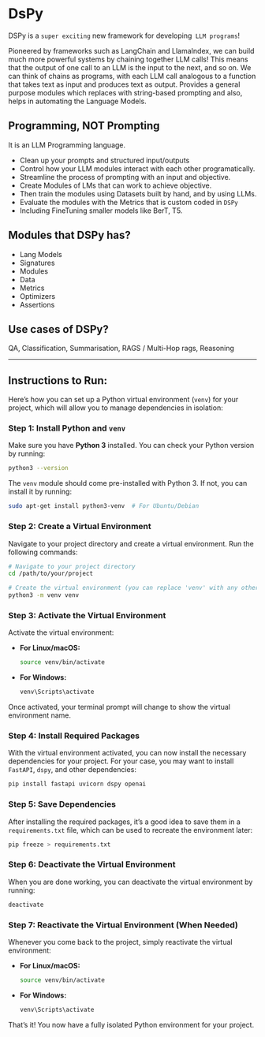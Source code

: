 # DsPy

DSPy is a `super exciting` new framework for developing` LLM programs`! 

Pioneered by frameworks such as LangChain and LlamaIndex, we can build much more powerful systems by chaining together LLM calls! This means that the output of one call to an LLM is the input to the next, and so on. We can think of chains as programs, with each LLM call analogous to a function that takes text as input and produces text as output. Provides a general purpose modules which replaces with string-based prompting and also, helps in automating the Language Models.
## Programming, **NOT** Prompting

It is an LLM Programming language.
- Clean up your prompts and structured input/outputs
- Control how your LLM modules interact with each other programatically.
- Streamline the process of prompting with an input and objective.
- Create Modules of LMs that can work to achieve objective.
- Then train the modules using Datasets built by hand, and by using LLMs.
- Evaluate the modules with the Metrics that is custom coded in `DSPy`
- Including FineTuning smaller models like BerT, T5.

## Modules that DSPy has?
- Lang Models
- Signatures
- Modules
- Data
- Metrics
- Optimizers
- Assertions
## Use cases of DSPy?
QA, Classification, Summarisation, RAGS / Multi-Hop rags, Reasoning

---

## Instructions to Run:

Here’s how you can set up a Python virtual environment (`venv`) for your project, which will allow you to manage dependencies in isolation:

### Step 1: Install Python and `venv`
Make sure you have **Python 3** installed. You can check your Python version by running:

```bash
python3 --version
```

The `venv` module should come pre-installed with Python 3. If not, you can install it by running:

```bash
sudo apt-get install python3-venv  # For Ubuntu/Debian
```

### Step 2: Create a Virtual Environment
Navigate to your project directory and create a virtual environment. Run the following commands:

```bash
# Navigate to your project directory
cd /path/to/your/project

# Create the virtual environment (you can replace 'venv' with any other name)
python3 -m venv venv
```

### Step 3: Activate the Virtual Environment
Activate the virtual environment:

- **For Linux/macOS:**
  ```bash
  source venv/bin/activate
  ```

- **For Windows:**
  ```bash
  venv\Scripts\activate
  ```

Once activated, your terminal prompt will change to show the virtual environment name.

### Step 4: Install Required Packages
With the virtual environment activated, you can now install the necessary dependencies for your project. For your case, you may want to install `FastAPI`, `dspy`, and other dependencies:

```bash
pip install fastapi uvicorn dspy openai
```

### Step 5: Save Dependencies
After installing the required packages, it’s a good idea to save them in a `requirements.txt` file, which can be used to recreate the environment later:

```bash
pip freeze > requirements.txt
```

### Step 6: Deactivate the Virtual Environment
When you are done working, you can deactivate the virtual environment by running:

```bash
deactivate
```

### Step 7: Reactivate the Virtual Environment (When Needed)
Whenever you come back to the project, simply reactivate the virtual environment:

- **For Linux/macOS:**
  ```bash
  source venv/bin/activate
  ```

- **For Windows:**
  ```bash
  venv\Scripts\activate
  ```

That’s it! You now have a fully isolated Python environment for your project.



